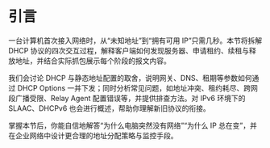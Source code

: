 # 引言

一台计算机首次接入网络时，从“未知地址”到“拥有可用 IP”只需几秒。本节将拆解 DHCP 协议的四次交互过程，解释客户端如何发现服务器、申请租约、续租与释放地址，并结合实际抓包展示每个阶段的报文内容。

我们会讨论 DHCP 与静态地址配置的取舍，说明网关、DNS、租期等参数如何通过 DHCP Options 一并下发；同时分析常见问题，如地址冲突、租约耗尽、跨网段广播受限、Relay Agent 配置错误等，并提供排查方法。对 IPv6 环境下的 SLAAC、DHCPv6 也会进行概述，帮助你理解新旧协议的衔接。

掌握本节后，你能自信地解答“为什么电脑突然没有网络”“为什么 IP 总在变”，并在企业网络中设计更合理的地址分配策略与监控手段。
